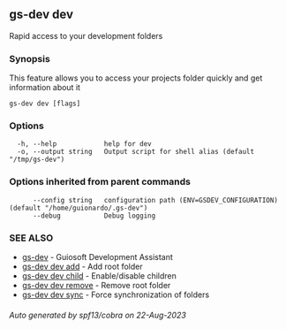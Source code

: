 ## gs-dev dev

Rapid access to your development folders

### Synopsis

This feature allows you to access your projects folder
quickly and get information about it

```
gs-dev dev [flags]
```

### Options

```
  -h, --help            help for dev
  -o, --output string   Output script for shell alias (default "/tmp/gs-dev")
```

### Options inherited from parent commands

```
      --config string   configuration path (ENV=GSDEV_CONFIGURATION) (default "/home/guionardo/.gs-dev")
      --debug           Debug logging
```

### SEE ALSO

* [gs-dev](gs-dev.md)	 - Guiosoft Development Assistant
* [gs-dev dev add](gs-dev_dev_add.md)	 - Add root folder
* [gs-dev dev child](gs-dev_dev_child.md)	 - Enable/disable children
* [gs-dev dev remove](gs-dev_dev_remove.md)	 - Remove root folder
* [gs-dev dev sync](gs-dev_dev_sync.md)	 - Force synchronization of folders

###### Auto generated by spf13/cobra on 22-Aug-2023
